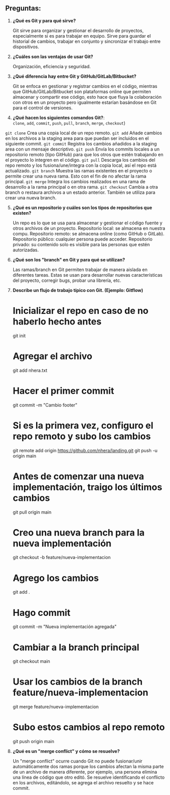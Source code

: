## Preguntas:

1. **¿Qué es Git y para qué sirve?**

   Git sirve para organizar y gestionar el desarrollo de proyectos, especialmente si es para trabajar en equipo.
   Sirve para guardar el historial de cambios, trabajar en conjunto y sincronizar el trabajo entre dispositivos.

2. **¿Cuáles son las ventajas de usar Git?**

   Organización, eficiencia y seguridad.

3. **¿Qué diferencia hay entre Git y GitHub/GitLab/Bitbucket?**

   Git se enfoca en gestionar y registrar cambios en el código, mientras que GitHub/GitLab/Bitbucket son plataformas online que permiten almacenar y compartir ese código, esto hace que fluya la colaboración con otros en un proyecto pero igualmente estarían basándose en Git para el control de versiones.

4. **¿Qué hacen los siguientes comandos Git?**:  
   `clone`, `add`, `commit`, `push`, `pull`, `branch`, `merge`, `checkout`)

`git clone` Crea una copia local de un repo remoto.
`git add` Añade cambios en los archivos a la staging area para que puedan ser incluidos en el siguiente commit.
`git commit` Registra los cambios añadidos a la staging area con un mensaje descriptivo. 
`git push` Envía los commits locales a un repositorio remoto (tipo GitHub) para que los otros que estén trabajando en el proyecto lo integren en el código.
`git pull` Descarga los cambios del repo remoto y los fusiona/une/integra con la copia local, así el repo está actualizado.
`git branch` Muestra las ramas existentes en el proyecto o permite crear una nueva rama. Esto con el fin de no afectar la rama principal.
`git merge` Integra los cambios realizados en una rama de desarrollo a la rama principal o en otra rama. 
`git checkout` Cambia a otra branch o restaura archivos a un estado anterior. También se utiliza para crear una nueva branch.
 
5. **¿Qué es un repositorio y cuáles son los tipos de repositorios que existen?**

   Un repo es lo que se usa para almacenar y gestionar el código fuente y otros archivos de un proyecto.
   Repositorio local: se almacena en nuestra compu.
   Repositorio remoto: se almacena online (como GitHub o GitLab).
   Repositorio público: cualquier persona puede acceder.
   Repositorio privado: su contenido solo es visible para las personas que estén autorizadas.

6. **¿Qué son los "branch" en Git y para qué se utilizan?**

   Las ramas/branch en Git permiten trabajar de manera aislada en diferentes tareas. Estas se usan para desarrollar nuevas características del proyecto, corregir bugs, probar una librería, etc.

7. **Describe un flujo de trabajo típico con Git.  (Ejemplo: Gitflow)**
   # Inicializar el repo en caso de no haberlo hecho antes
   git init
   # Agregar el archivo
   git add nhera.txt
   # Hacer el primer commit
   git commit -m "Cambio footer"
   # Si es la primera vez, configuro el repo remoto y subo los cambios
   git remote add origin https://github.com/nhera/landing.git
   git push -u origin main
   # Antes de comenzar una nueva implementación, traigo los últimos cambios
   git pull origin main
   # Creo una nueva branch para la nueva implementación
   git checkout -b feature/nueva-implementacion
   # Agrego los cambios
   git add .
   # Hago commit
   git commit -m "Nueva implementación agregada"
   # Cambiar a la branch principal
   git checkout main
   # Usar los cambios de la branch feature/nueva-implementacion
   git merge feature/nueva-implementacion
   # Subo estos cambios al repo remoto
   git push origin main

   
8. **¿Qué es un "merge conflict" y cómo se resuelve?**

   Un "merge conflict" ocurre cuando Git no puede fusionar/unir automáticamente dos ramas porque los cambios afectan la misma parte de un archivo de manera diferente, por ejemplo, una persona elimina una línea de código que otro editó.
   Se resuelve identificando el conflicto en los archivos, editándolo, se agrega el archivo resuelto y se hace commit.
